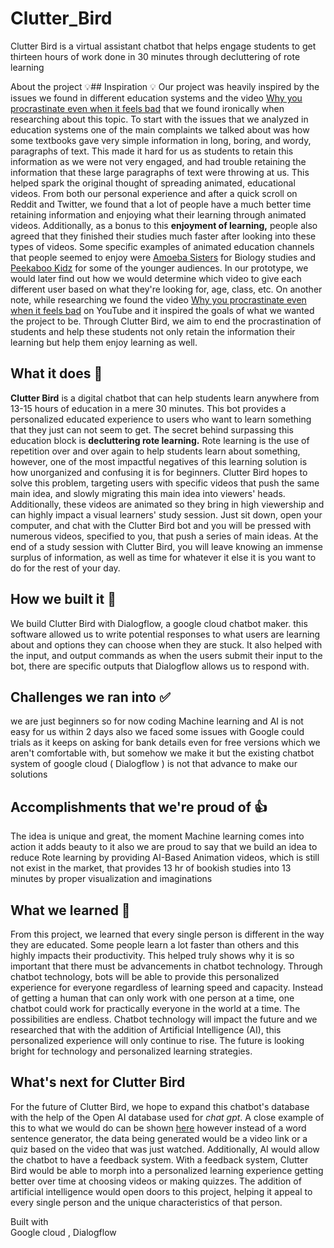 # Clutter_Bird
Clutter Bird is a virtual assistant chatbot that helps engage students to get thirteen hours of work done in 30 minutes through decluttering of rote learning

About the project
 💡## Inspiration 💡
Our project was heavily inspired by the issues we found in different education systems and the video [Why you procrastinate even when it feels bad](https://www.youtube.com/watch?v=FWTNMzK9vG4&pp=ygUbd2h5IGFyZSB5b3UgcHJvY3Jhc3RpbmF0aW5n) that we found ironically when researching about this topic. To start with the issues that we analyzed in education systems one of the main complaints we talked about was how some textbooks gave very simple information in long, boring, and wordy, paragraphs of text. This made it hard for us as students to retain this information as we were not very engaged, and had trouble retaining the information that these large paragraphs of text were throwing at us. This helped spark the original thought of spreading animated, educational videos. From both our personal experience and after a quick scroll on Reddit and Twitter, we found that a lot of people have a much better time retaining information and enjoying what their learning through animated videos.  Additionally, as a bonus to this **enjoyment of learning,** people also agreed that they finished their studies much faster after looking into these types of videos. Some specific examples of animated education channels that people seemed to enjoy were [
Amoeba Sisters](https://www.youtube.com/@AmoebaSisters) for Biology studies and [Peekaboo Kidz](https://www.youtube.com/@Peekaboo_Kidz) for some of the younger audiences. In our prototype, we would later find out how we would determine which video to give each different user based on what they're looking for, age, class, etc. On another note, while researching we found the video [Why you procrastinate even when it feels bad](https://www.youtube.com/watch?v=FWTNMzK9vG4&pp=ygUbd2h5IGFyZSB5b3UgcHJvY3Jhc3RpbmF0aW5n) on YouTube and it inspired the goals of what we wanted the project to be. Through Clutter Bird, we aim to end the procrastination of students and help these students not only retain the information their learning but help them enjoy learning as well. 
## What it does 🤔
**Clutter Bird** is a digital chatbot that can help students learn anywhere from 13-15 hours of education in a mere 30 minutes.  This bot provides a personalized educated experience to users who want to learn something that they just can not seem to get. The secret behind surpassing this education block is **decluttering rote learning.** Rote learning is the use of repetition over and over again to help students learn about something, however, one of the most impactful negatives of this learning solution is how unorganized and confusing it is for beginners. Clutter Bird hopes to solve this problem, targeting users with specific videos that push the same main idea, and slowly migrating this main idea into viewers' heads. Additionally, these videos are animated so they bring in high viewership and can highly impact a visual learners' study session. Just sit down, open your computer, and chat with the Clutter Bird bot and you will be pressed with numerous videos, specified to you, that push a series of main ideas. At the end of a study session with Clutter Bird, you will leave knowing an immense surplus of information, as well as time for whatever it else it is you want to do for the rest of your day. 
## How we built it 🔨
We build Clutter Bird with Dialogflow, a google cloud chatbot maker. this software allowed us to write potential responses to what users are learning about and options they can choose when they are stuck. It also helped with the input, and output commands as when the users submit their input to the bot, there are specific outputs that Dialogflow allows us to respond with. 
## Challenges we ran into ✅
we are just beginners so for now coding Machine learning and AI is not easy for us within 2 days also we faced some issues with Google could trials as it keeps on asking for bank details even for free versions which we aren't comfortable with, but somehow we make it but the existing chatbot system of google cloud ( Dialogflow ) is not that advance to make our solutions

## Accomplishments that we're proud of 👍
The idea is unique and great, the moment Machine learning comes into action it adds beauty to it also we are proud to say that we build an idea to reduce Rote learning by providing AI-Based Animation videos, which is still not exist in the market, that provides 13 hr of bookish studies into 13 minutes by proper visualization and imaginations
## What we learned 🧠
From this project, we learned that every single person is different in the way they are educated. Some people learn a lot faster than others and this highly impacts their productivity. This helped truly shows why it is so important that there must be advancements in chatbot technology. Through chatbot technology, bots will be able to provide this personalized experience for everyone regardless of learning speed and capacity. Instead of getting a human that can only work with one person at a time,  one chatbot could work for practically everyone in the world at a time. The possibilities are endless. Chatbot technology will impact the future and we researched that with the addition of Artificial Intelligence (AI), this personalized experience will only continue to rise.  The future is looking bright for technology and personalized learning strategies.
## What's next for **Clutter Bird**
For the future of Clutter Bird,  we hope to expand this chatbot's database with the help of the Open AI database used for _chat gpt_. A close example of this to what we would do can be shown [here](https://myrps.app/) however instead of a word sentence generator, the data being generated would be a video link or a quiz based on the video that was just watched. Additionally, AI would allow the chatbot to have a feedback system. With a feedback system, Clutter Bird would be able to morph into a personalized learning experience getting better over time at choosing videos or making quizzes. The addition of artificial intelligence would open doors to this project, helping it appeal to every single person and the unique characteristics of that person. 



 Built with  
 Google cloud , Dialogflow 
 




